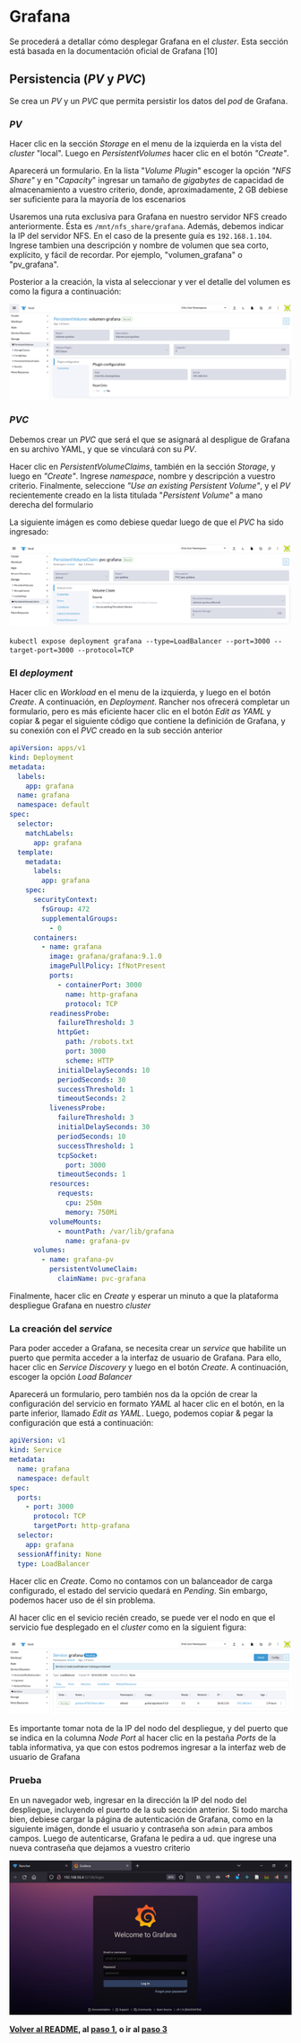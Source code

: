 # Grafana

Se procederá a detallar cómo desplegar Grafana en el _cluster_. Esta sección está basada en la documentación oficial de Grafana [10]

## Persistencia (_PV_ y _PVC_)

Se crea un _PV_ y un _PVC_ que permita persistir los datos del _pod_ de Grafana.

### _PV_

Hacer clic en la sección _Storage_ en el menu de la izquierda en la vista del _cluster_ "local". Luego en _PersistentVolumes_ hacer clic en el botón _"Create"_.

Aparecerá un formulario. En la lista "_Volume Plugin_" escoger la opción _"NFS Share"_ y en "_Capacity_" ingresar un tamaño de _gigabytes_ de capacidad de almacenamiento a vuestro criterio, donde, aproximadamente, 2 GB debiese ser suficiente para la mayoría de los escenarios

Usaremos una ruta exclusiva para Grafana en nuestro servidor NFS creado anteriormente. Ésta es `/mnt/nfs_share/grafana`. Además, debemos indicar la IP del servidor NFS. En el caso de la presente guía es `192.168.1.104`. Ingrese tambien una descripción y nombre de volumen que sea corto, explícito, y fácil de recordar. Por ejemplo, "volumen_grafana" o "pv_grafana".

Posterior a la creación, la vista al seleccionar y ver el detalle del volumen es como la figura a continuación:

![PV de Grafana](/imgs/10_pv_grafana.PNG "PV de Grafana")

### _PVC_

Debemos crear un _PVC_ que será el que se asignará al despligue de Grafana en su archivo YAML, y que se vinculará con su _PV_.

Hacer clic en _PersistentVolumeClaims_, también en la sección _Storage_, y luego en _"Create"_. Ingrese _namespace_, nombre y descripción a vuestro criterio. Finalmente, seleccione _"Use an existing Persistent Volume"_, y el _PV_ recientemente creado en la lista titulada "_Persistent Volume_" a mano derecha del formulario

La siguiente imágen es como debiese quedar luego de que el _PVC_ ha sido ingresado:

![PVC de Grafana](/imgs/11_pvc_grafana.PNG "PVC de Grafana")

```
kubectl expose deployment grafana --type=LoadBalancer --port=3000 --target-port=3000 --protocol=TCP
```

### El _deployment_

Hacer clic en _Workload_ en el menu de la izquierda, y luego en el botón _Create_. A continuación, en _Deployment_. Rancher nos ofrecerá completar un formulario, pero es más eficiente hacer clic en el botón _Edit as YAML_ y copiar & pegar el siguiente código que contiene la definición de Grafana, y su conexión con el _PVC_ creado en la sub sección anterior

```yaml
apiVersion: apps/v1
kind: Deployment
metadata:
  labels:
    app: grafana
  name: grafana
  namespace: default
spec:
  selector:
    matchLabels:
      app: grafana
  template:
    metadata:
      labels:
        app: grafana
    spec:
      securityContext:
        fsGroup: 472
        supplementalGroups:
          - 0
      containers:
        - name: grafana
          image: grafana/grafana:9.1.0
          imagePullPolicy: IfNotPresent
          ports:
            - containerPort: 3000
              name: http-grafana
              protocol: TCP
          readinessProbe:
            failureThreshold: 3
            httpGet:
              path: /robots.txt
              port: 3000
              scheme: HTTP
            initialDelaySeconds: 10
            periodSeconds: 30
            successThreshold: 1
            timeoutSeconds: 2
          livenessProbe:
            failureThreshold: 3
            initialDelaySeconds: 30
            periodSeconds: 10
            successThreshold: 1
            tcpSocket:
              port: 3000
            timeoutSeconds: 1
          resources:
            requests:
              cpu: 250m
              memory: 750Mi
          volumeMounts:
            - mountPath: /var/lib/grafana
              name: grafana-pv
      volumes:
        - name: grafana-pv
          persistentVolumeClaim:
            claimName: pvc-grafana
```

Finalmente, hacer clic en _Create_ y esperar un minuto a que la plataforma despliegue Grafana en nuestro _cluster_

### La creación del _service_

Para poder acceder a Grafana, se necesita crear un _service_ que habilite un puerto que permita acceder a la interfaz de usuario de Grafana. Para ello, hacer clic en _Service Discovery_ y luego en el botón _Create_. A continuación, escoger la opción _Load Balancer_

Aparecerá un formulario, pero también nos da la opción de crear la configuración del servicio en formato _YAML_ al hacer clic en el botón, en la parte inferior, llamado _Edit as YAML_. Luego, podemos copiar & pegar la configuración que está a continuación:

```yaml
apiVersion: v1
kind: Service
metadata:
  name: grafana
  namespace: default
spec:
  ports:
    - port: 3000
      protocol: TCP
      targetPort: http-grafana
  selector:
    app: grafana
  sessionAffinity: None
  type: LoadBalancer
```

Hacer clic en _Create_. Como no contamos con un balanceador de carga configurado, el estado del servicio quedará en _Pending_. Sin embargo, podemos hacer uso de él sin problema.

Al hacer clic en el sevicio recién creado, se puede ver el nodo en que el servicio fue desplegado en el _cluster_ como en la siguient figura:

![PVC de Grafana](/imgs/12_servicio_grafana.PNG "PVC de Grafana")

Es importante tomar nota de la IP del nodo del despliegue, y del puerto que se indica en la columna _Node Port_ al hacer clic en la pestaña _Ports_ de la tabla informativa, ya que con estos podremos ingresar a la interfaz web de usuario de Grafana

### Prueba

En un navegador web, ingresar en la dirección la IP del nodo del despliegue, incluyendo el puerto de la sub sección anterior. Si todo marcha bien, debiese cargar la página de autenticación de Grafana, como en la siguiente imágen, donde el usuario y contraseña son `admin` para ambos campos. Luego de autenticarse, Grafana le pedira a ud. que ingrese una nueva contraseña que dejamos a vuestro criterio

![PVC de Grafana](/imgs/13_grafana_UI.PNG "PVC de Grafana")

**[Volver al README](/README.md), al [paso 1](/Cap2_01_DespliegueApps.md), o ir al [paso 3](/Cap2_03_DespliegueInfluxdb.md)**
